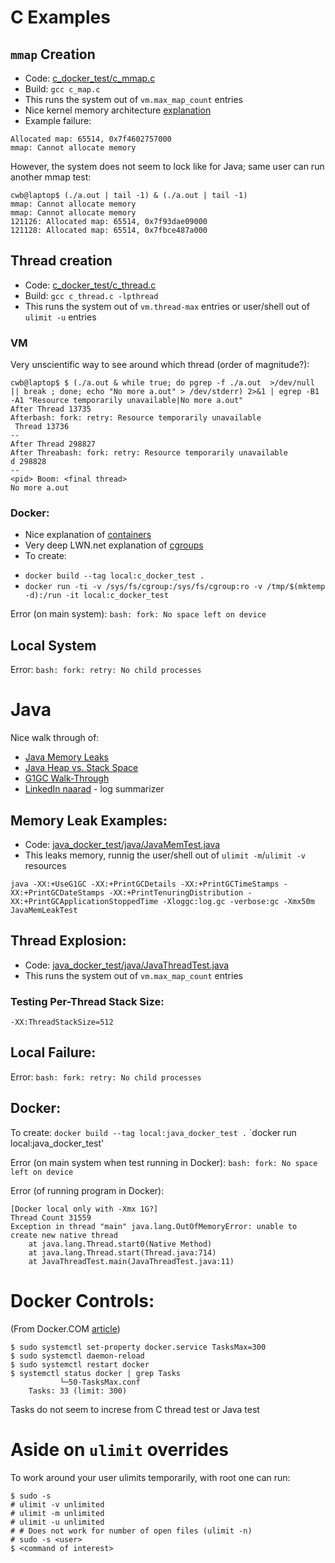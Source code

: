 # C Examples

## `mmap` Creation
* Code: [c_docker_test/c_mmap.c](c_docker_test/c_mmap.c)
* Build: `gcc c_map.c`
* This runs the system out of `vm.max_map_count` entries
* Nice kernel memory architecture [explanation](https://manybutfinite.com/post/how-the-kernel-manages-your-memory/)
* Example failure:
```
Allocated map: 65514, 0x7f4602757000
mmap: Cannot allocate memory
```

However, the system does not seem to lock like for Java; same user can run another mmap test:
```
cwb@laptop$ (./a.out | tail -1) & (./a.out | tail -1)
mmap: Cannot allocate memory
mmap: Cannot allocate memory
121126: Allocated map: 65514, 0x7f93dae09000
121128: Allocated map: 65514, 0x7fbce487a000
```

## Thread creation
* Code: [c_docker_test/c_thread.c](c_docker_test/c_thread.c)
* Build: `gcc c_thread.c -lpthread`
* This runs the system out of `vm.thread-max` entries or user/shell out of `ulimit -u` entries

### VM
Very unscientific way to see around which thread (order of magnitude?):
```
cwb@laptop$ $ (./a.out & while true; do pgrep -f ./a.out  >/dev/null || break ; done; echo "No more a.out" > /dev/stderr) 2>&1 | egrep -B1 -A1 "Resource temporarily unavailable|No more a.out"
After Thread 13735
Afterbash: fork: retry: Resource temporarily unavailable
 Thread 13736
--
After Thread 298827
After Threabash: fork: retry: Resource temporarily unavailable
d 298828
--
<pid> Boom: <final thread>
No more a.out
```

### Docker:
* Nice explanation of [containers](https://www.slideshare.net/jpetazzo/anatomy-of-a-container-namespaces-cgroups-some-filesystem-magic-linuxcon)
* Very deep LWN.net explanation of [cgroups](https://lwn.net/Articles/621006/)
* To create:
 - `docker build --tag local:c_docker_test .`
 - `docker run -ti -v /sys/fs/cgroup:/sys/fs/cgroup:ro -v /tmp/$(mktemp -d):/run -it local:c_docker_test`

Error (on main system): `bash: fork: No space left on device`

## Local System
Error: `bash: fork: retry: No child processes`

# Java
Nice walk through of:
* [Java Memory Leaks](https://stackify.com/memory-leaks-java/)
* [Java Heap vs. Stack Space](https://www.journaldev.com/4098/java-heap-space-vs-stack-memory)
* [G1GC Walk-Through](http://www.oracle.com/technetwork/tutorials/tutorials-1876574.html)
* [LinkedIn naarad](https://github.com/linkedin/naarad) - log summarizer

## Memory Leak Examples:
* Code: [java_docker_test/java/JavaMemTest.java](java_docker_test/java/JavaMemTest.java)
* This leaks memory, runnig the user/shell out of `ulimit -m`/`ulimit -v` resources

```
java -XX:+UseG1GC -XX:+PrintGCDetails -XX:+PrintGCTimeStamps -XX:+PrintGCDateStamps -XX:+PrintTenuringDistribution -XX:+PrintGCApplicationStoppedTime -Xloggc:log.gc -verbose:gc -Xmx50m JavaMemLeakTest
```

## Thread Explosion:
* Code: [java_docker_test/java/JavaThreadTest.java](java_docker_test/java/JavaThreadTest.java)
* This runs the system out of `vm.max_map_count` entries

### Testing Per-Thread Stack Size:
`-XX:ThreadStackSize=512`

## Local Failure:
Error: `bash: fork: retry: No child processes`

## Docker:
To create:
`docker build --tag local:java_docker_test .`
`docker run local:java_docker_test'
		
Error (on main system when test running in Docker): `bash: fork: No space left on device`

Error (of running program in Docker):
```
[Docker local only with -Xmx 1G?]
Thread Count 31559
Exception in thread "main" java.lang.OutOfMemoryError: unable to create new native thread
	at java.lang.Thread.start0(Native Method)
	at java.lang.Thread.start(Thread.java:714)
	at JavaThreadTest.main(JavaThreadTest.java:11)
```

# Docker Controls:
(From Docker.COM [article](https://success.docker.com/article/how-to-reserve-resource-temporarily-unavailable-errors-due-to-tasksmax-setting))
```
$ sudo systemctl set-property docker.service TasksMax=300
$ sudo systemctl daemon-reload
$ sudo systemctl restart docker
$ systemctl status docker | grep Tasks
           └─50-TasksMax.conf
    Tasks: 33 (limit: 300)
```

Tasks do not seem to increse from C thread test or Java test

# Aside on `ulimit` overrides
To work around your user ulimits temporarily, with root one can run:
```
$ sudo -s
# ulimit -v unlimited
# ulimit -m unlimited 
# ulimit -u unlimited 
# # Does not work for number of open files (ulimit -n)
# sudo -s <user>
$ <command of interest>
```
